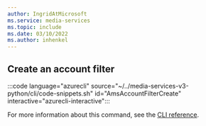 ```yaml
---
author: IngridAtMicrosoft
ms.service: media-services 
ms.topic: include
ms.date: 03/10/2022
ms.author: inhenkel
---
```


## Create an account filter

:::code language="azurecli" source="~/../media-services-v3-python/cli/code-snippets.sh" id="AmsAccountFilterCreate" interactive="azurecli-interactive":::

For more information about this command, see the [CLI reference](/cli/azure/ams/account-filter?view=azure-cli-latest#az-ams-account-filter-create).
